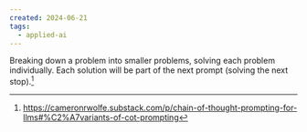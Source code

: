 ```yaml
---
created: 2024-06-21
tags:
  - applied-ai
---
```

 

Breaking down a problem into smaller problems, solving each problem individually. Each solution will be part of the next prompt (solving the next stop).[^1]


[^1]: https://cameronrwolfe.substack.com/p/chain-of-thought-prompting-for-llms#%C2%A7variants-of-cot-prompting